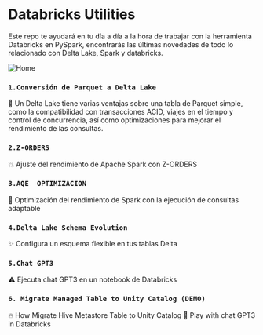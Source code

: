 # Databricks Utilities

Este repo te ayudará en tu día a día a la hora de trabajar con la herramienta Databricks en PySpark, encontrarás las últimas novedades de todo lo relacionado con Delta Lake, Spark y databricks.

![Home](https://gallardorivilla.es/wp-content/uploads/2023/02/Databricks-Utilities.png)


### `1.Conversión de Parquet a Delta Lake`

🔧 Un Delta Lake tiene varias ventajas sobre una tabla de Parquet simple, como la compatibilidad con transacciones ACID, viajes en el tiempo y control de concurrencia, así como optimizaciones para mejorar el rendimiento de las consultas.

### `2.Z-ORDERS`

💥 Ajuste del rendimiento de Apache Spark con Z-ORDERS


### `3.AQE  OPTIMIZACION`

🎯 Optimización del rendimiento de Spark con la ejecución de consultas adaptable

### `4.Delta Lake Schema Evolution`

✨ Configura un esquema flexible en tus tablas Delta

### `5.Chat GPT3`

⚠️ Ejecuta chat GPT3 en un notebook de Databricks

### `6. Migrate Managed Table to Unity Catalog (DEMO)` 

🔥  How Migrate Hive Metastore Table to Unity Catalog
🤖 Play with chat GPT3 in Databricks
